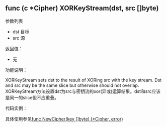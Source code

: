 ## func (c *Cipher) XORKeyStream(dst, src []byte)

参数列表

- dst 目标
- src 源

返回值：

- 无

功能说明：

XORKeyStream sets dst to the result of XORing src with the key stream. Dst and src may be the same slice but otherwise should not overlap.  
XORKeyStream方法设置dst为src与密钥流的xor(异或)运算结果。dst和src应该是同一的slice但不应重叠。

代码实例：

具体使用参见[func NewCipher(key []byte) (*Cipher, error)](NewCipher.md)

